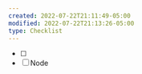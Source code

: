 ```yaml
---
created: 2022-07-22T21:11:49-05:00
modified: 2022-07-22T21:13:26-05:00
type: Checklist
---
```


- [ ] 
- [ ] Node
